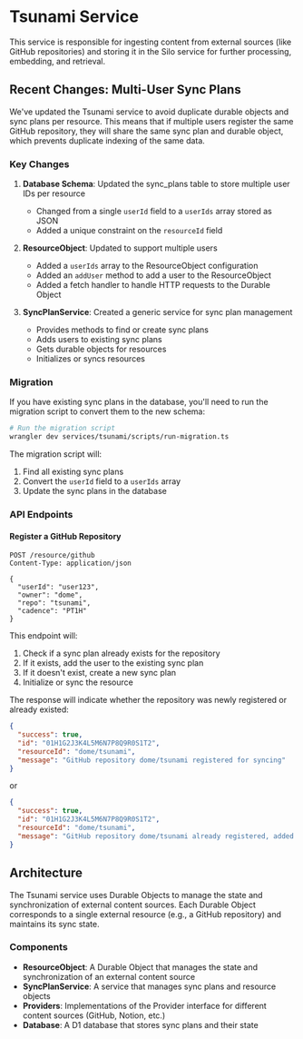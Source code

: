 # Tsunami Service

This service is responsible for ingesting content from external sources (like GitHub repositories) and storing it in the Silo service for further processing, embedding, and retrieval.

## Recent Changes: Multi-User Sync Plans

We've updated the Tsunami service to avoid duplicate durable objects and sync plans per resource. This means that if multiple users register the same GitHub repository, they will share the same sync plan and durable object, which prevents duplicate indexing of the same data.

### Key Changes

1. **Database Schema**: Updated the sync_plans table to store multiple user IDs per resource

   - Changed from a single `userId` field to a `userIds` array stored as JSON
   - Added a unique constraint on the `resourceId` field

2. **ResourceObject**: Updated to support multiple users

   - Added a `userIds` array to the ResourceObject configuration
   - Added an `addUser` method to add a user to the ResourceObject
   - Added a fetch handler to handle HTTP requests to the Durable Object

3. **SyncPlanService**: Created a generic service for sync plan management
   - Provides methods to find or create sync plans
   - Adds users to existing sync plans
   - Gets durable objects for resources
   - Initializes or syncs resources

### Migration

If you have existing sync plans in the database, you'll need to run the migration script to convert them to the new schema:

```bash
# Run the migration script
wrangler dev services/tsunami/scripts/run-migration.ts
```

The migration script will:

1. Find all existing sync plans
2. Convert the `userId` field to a `userIds` array
3. Update the sync plans in the database

### API Endpoints

#### Register a GitHub Repository

```http
POST /resource/github
Content-Type: application/json

{
  "userId": "user123",
  "owner": "dome",
  "repo": "tsunami",
  "cadence": "PT1H"
}
```

This endpoint will:

1. Check if a sync plan already exists for the repository
2. If it exists, add the user to the existing sync plan
3. If it doesn't exist, create a new sync plan
4. Initialize or sync the resource

The response will indicate whether the repository was newly registered or already existed:

```json
{
  "success": true,
  "id": "01H1G2J3K4L5M6N7P8Q9R0S1T2",
  "resourceId": "dome/tsunami",
  "message": "GitHub repository dome/tsunami registered for syncing"
}
```

or

```json
{
  "success": true,
  "id": "01H1G2J3K4L5M6N7P8Q9R0S1T2",
  "resourceId": "dome/tsunami",
  "message": "GitHub repository dome/tsunami already registered, added user to existing sync plan"
}
```

## Architecture

The Tsunami service uses Durable Objects to manage the state and synchronization of external content sources. Each Durable Object corresponds to a single external resource (e.g., a GitHub repository) and maintains its sync state.

### Components

- **ResourceObject**: A Durable Object that manages the state and synchronization of an external content source
- **SyncPlanService**: A service that manages sync plans and resource objects
- **Providers**: Implementations of the Provider interface for different content sources (GitHub, Notion, etc.)
- **Database**: A D1 database that stores sync plans and their state
